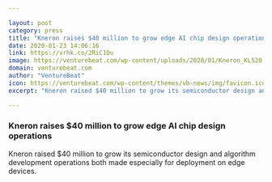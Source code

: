 ```yaml
---

layout: post
category: press
title: "Kneron raises $40 million to grow edge AI chip design operations"
date: 2020-01-23 14:06:16
link: https://vrhk.co/2RiC1Ou
image: https://venturebeat.com/wp-content/uploads/2020/01/Kneron_KL520.jpg?w=1200&strip=all
domain: venturebeat.com
author: "VentureBeat"
icon: https://venturebeat.com/wp-content/themes/vb-news/img/favicon.ico
excerpt: "Kneron raised $40 million to grow its semiconductor design and algorithm development operations both made especially for deployment on edge devices."

---
```


### Kneron raises $40 million to grow edge AI chip design operations

Kneron raised $40 million to grow its semiconductor design and algorithm development operations both made especially for deployment on edge devices.